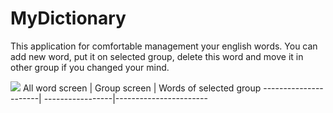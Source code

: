 # MyDictionary
This application for comfortable management your english words. You can add new word, put it on selected group, delete this word and move it in other group if you changed your mind. 

![](https://sun9-6.userapi.com/c840434/v840434063/70193/egkuHL8KIB0.jpg)
 All word screen      | Group screen     | Words of selected group
----------------------| -----------------|-----------------------
